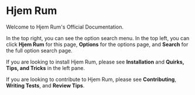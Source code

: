 # Hjem Rum

Welcome to Hjem Rum's Official Documentation.

In the top right, you can see the option search menu. In the top left, you can
click **Hjem Rum** for this page, **Options** for the options page, and
**Search** for the full option search page.

If you are looking to install Hjem Rum, please see **Installation** and
**Quirks, Tips, and Tricks** in the left pane.

If you are looking to contribute to Hjem Rum, please see **Contributing**,
**Writing Tests**, and **Review Tips**.
